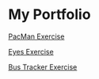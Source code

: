 # My Portfolio

<a href="http://angheteja2020.github.io/pacmen"> PacMan Exercise </a>


<a href="https://angheteja2020.github.io/eyes/"> Eyes Exercise </a>

<a href="https://angheteja2020.github.io/bustracker/"> Bus Tracker Exercise </a>
